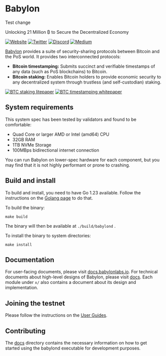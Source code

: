 # Babylon

Test change

Unlocking 21 Million ₿ to Secure the Decentralized Economy

[![Website](https://badgen.net/badge/icon/Website?label=)](https://babylonlabs.io)
[![Twitter](https://badgen.net/badge/icon/twitter?icon=twitter&label)](https://twitter.com/babylon_chain)
[![Discord](https://badgen.net/badge/icon/discord?icon=discord&label)](https://discord.com/invite/babylonglobal)
[![Medium](https://badgen.net/badge/icon/medium?icon=medium&label)](https://medium.com/babylonlabs-io)

[Babylon](https://babylonlabs.io) provides a suite of security-sharing
protocols between Bitcoin and the PoS world. It provides two interconnected
protocols:

- **Bitcoin timestamping:** Submits succinct and verifiable timestamps of any
  data (such as PoS blockchains) to Bitcoin.
- **Bitcoin staking:** Enables Bitcoin holders to provide economic security to
  any decentralized system through trustless (and self-custodian) staking.

[![BTC staking
litepaper](https://badgen.net/badge/icon/BTC%20staking%20litepaper?label=)](https://docs.babylonlabs.io/assets/files/btc_staking_litepaper-32bfea0c243773f0bfac63e148387aef.pdf)
[![BTC timestamping
whitepaper](https://badgen.net/badge/icon/BTC%20timestamping%20whitepaper?label=)](https://arxiv.org/abs/2207.08392)

## System requirements

This system spec has been tested by validators and found to be comfortable:

- Quad Core or larger AMD or Intel (amd64) CPU
- 32GB RAM
- 1TB NVMe Storage
- 100MBps bidirectional internet connection

You can run Babylon on lower-spec hardware for each component, but you may find
that it is not highly performant or prone to crashing.

## Build and install

To build and install, you need to have Go 1.23 available. Follow the
instructions on the [Golang page](https://go.dev/doc/install) to do that.

To build the binary:

```console
make build
```

The binary will then be available at `./build/babylond` .

To install the binary to system directories:

```console
make install
```

## Documentation

For user-facing documents, please visit
[docs.babylonlabs.io](https://docs.babylonlabs.io). For technical documents
about high-level designs of Babylon, please visit
[docs](./docs). Each module under `x/` also contains a
document about its design and implementation.

## Joining the testnet

Please follow the instructions on the [User
Guides](https://github.com/babylonlabs-io/networks/blob/main/bbn-test-5/README.md).

## Contributing

The [docs](./docs) directory contains the necessary information on how to get
started using the babylond executable for development purposes.
